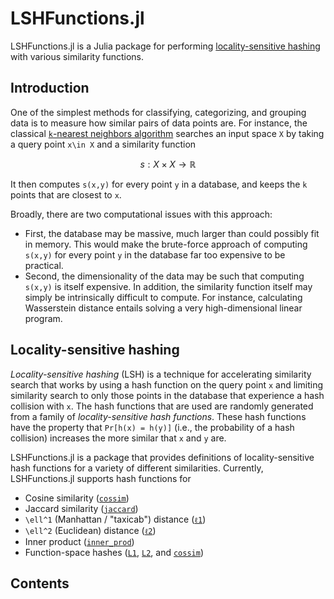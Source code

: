 # LSHFunctions.jl

LSHFunctions.jl is a Julia package for performing [locality-sensitive hashing](https://en.wikipedia.org/wiki/Locality-sensitive_hashing) with various similarity functions.

## Introduction
One of the simplest methods for classifying, categorizing, and grouping data is to measure how similar pairs of data points are. For instance, the classical [``k``-nearest neighbors algorithm](https://en.wikipedia.org/wiki/K-nearest_neighbors_algorithm) searches an input space ``X`` by taking a query point ``x\in X`` and a similarity function

```math
s:X\times X\to\mathbb{R}
```

It then computes ``s(x,y)`` for every point ``y`` in a database, and keeps the ``k`` points that are closest to ``x``.

Broadly, there are two computational issues with this approach:

- First, the database may be massive, much larger than could possibly fit in memory. This would make the brute-force approach of computing ``s(x,y)`` for every point ``y`` in the database far too expensive to be practical.
- Second, the dimensionality of the data may be such that computing ``s(x,y)`` is itself expensive. In addition, the similarity function itself may simply be intrinsically difficult to compute. For instance, calculating Wasserstein distance entails solving a very high-dimensional linear program.

## Locality-sensitive hashing
*Locality-sensitive hashing* (LSH) is a technique for accelerating similarity search that works by using a hash function on the query point ``x`` and limiting similarity search to only those points in the database that experience a hash collision with ``x``. The hash functions that are used are randomly generated from a family of *locality-sensitive hash functions*. These hash functions have the property that ``Pr[h(x) = h(y)]`` (i.e., the probability of a hash collision) increases the more similar that ``x`` and ``y`` are.

LSHFunctions.jl is a package that provides definitions of locality-sensitive hash functions for a variety of different similarities. Currently, LSHFunctions.jl supports hash functions for

- Cosine similarity ([`cossim`](@ref))
- Jaccard similarity ([`jaccard`](@ref))
- ``\ell^1`` (Manhattan / "taxicab") distance ([`ℓ1`](@ref))
- ``\ell^2`` (Euclidean) distance ([`ℓ2`](@ref))
- Inner product ([`inner_prod`](@ref))
- Function-space hashes ([`L1`](@ref), [`L2`](@ref), and [`cossim`](@ref))

## Contents

```@contents
```
